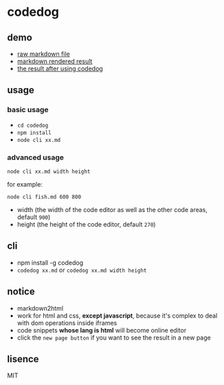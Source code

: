 # codedog

## demo

- [raw markdown file](https://raw.githubusercontent.com/hanzichi/hanzichi.github.io/master/test-case/codedog-demo/index.md)
- [markdown rendered result](https://github.com/hanzichi/hanzichi.github.io/blob/master/test-case/codedog-demo/index.md)
- [the result after using codedog](https://hanzichi.github.io/test-case/codedog-demo/index.html)

## usage

### basic usage

- `cd codedog`
- `npm install`
- `node cli xx.md`

### advanced usage

```
node cli xx.md width height
```

for example:

```
node cli fish.md 600 800
```

- width (the width of the code editor as well as the other code areas, default `900`)
- height (the height of the code editor, default `270`)

## cli

- npm install -g codedog 
- `codedog xx.md` or `codedog xx.md width height`

## notice

- markdown2html
- work for html and css, **except javascript**, because it's complex to deal with dom operations inside iframes
- code snippets **whose lang is html** will become online editor
- click the `new page button` if you want to see the result in a new page  

## lisence

MIT
